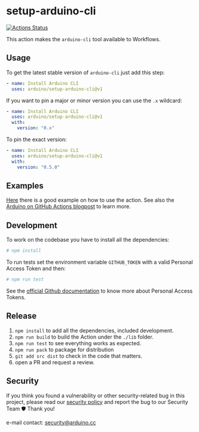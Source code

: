 # setup-arduino-cli

[![Actions Status](https://github.com/arduino/setup-arduino-cli/workflows/Test%20Action/badge.svg)](https://github.com/arduino/setup-arduino-cli/actions)

This action makes the `arduino-cli` tool available to Workflows.

## Usage

To get the latest stable version of `arduino-cli` just add this step:

```yaml
- name: Install Arduino CLI
  uses: arduino/setup-arduino-cli@v1
```

If you want to pin a major or minor version you can use the `.x` wildcard:

```yaml
- name: Install Arduino CLI
  uses: arduino/setup-arduino-cli@v1
  with:
    version: "0.x"
```

To pin the exact version:

```yaml
- name: Install Arduino CLI
  uses: arduino/setup-arduino-cli@v1
  with:
    version: "0.5.0"
```

## Examples

[Here][example] there is a good example on how to use the action.
See also the [Arduino on GitHub Actions blogpost][blogpost] to learn more.

## Development

To work on the codebase you have to install all the dependencies:

```sh
# npm install
```

To run tests set the environment variable `GITHUB_TOKEN` with a valid Personal Access Token and then:

```sh
# npm run test
```

See the [official Github documentation][pat-docs] to know more about Personal Access Tokens.

## Release

1. `npm install` to add all the dependencies, included development.
2. `npm run build` to build the Action under the `./lib` folder.
3. `npm run test` to see everything works as expected.
4. `npm run pack` to package for distribution
5. `git add src dist` to check in the code that matters.
6. open a PR and request a review.

[pat-docs]: https://docs.github.com/en/github/authenticating-to-github/creating-a-personal-access-token
[example]: https://github.com/arduino/arduino-cli-example/blob/master/.github/workflows/test.yaml
[blogpost]: https://blog.arduino.cc/2019/11/14/arduino-on-github-actions/

## Security

If you think you found a vulnerability or other security-related bug in this project, please read our
[security policy](https://github.com/arduino/setup-arduino-cli/security/policy) and report the bug to our Security Team 🛡️
Thank you!

e-mail contact: security@arduino.cc
